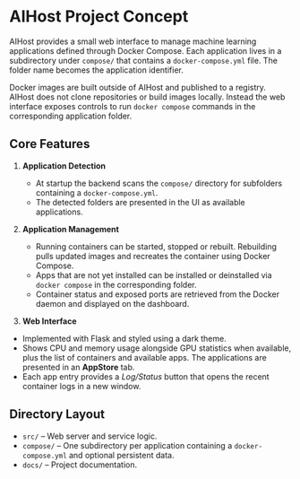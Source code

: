 # AIHost Project Concept

AIHost provides a small web interface to manage machine learning
applications defined through Docker Compose. Each application lives in a
subdirectory under `compose/` that contains a `docker-compose.yml`
file. The folder name becomes the application identifier.

Docker images are built outside of AIHost and published to a registry.
AIHost does not clone repositories or build images locally. Instead the
web interface exposes controls to run `docker compose` commands in the
corresponding application folder.

## Core Features

1. **Application Detection**
   - At startup the backend scans the `compose/` directory for
     subfolders containing a `docker-compose.yml`.
   - The detected folders are presented in the UI as available
     applications.

2. **Application Management**
   - Running containers can be started, stopped or rebuilt. Rebuilding
     pulls updated images and recreates the container using Docker
     Compose.
   - Apps that are not yet installed can be installed or
     deinstalled via `docker compose` in the corresponding folder.
   - Container status and exposed ports are retrieved from the Docker
     daemon and displayed on the dashboard.

3. **Web Interface**
  - Implemented with Flask and styled using a dark theme.
  - Shows CPU and memory usage alongside GPU statistics when
    available, plus the list of containers and available apps. The
    applications are presented in an **AppStore** tab.
  - Each app entry provides a *Log/Status* button that opens the recent
    container logs in a new window.

## Directory Layout

- `src/` – Web server and service logic.
- `compose/` – One subdirectory per application containing a
  `docker-compose.yml` and optional persistent data.
- `docs/` – Project documentation.

